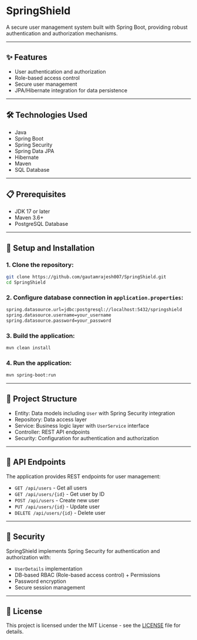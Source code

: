 # SpringShield

A secure user management system built with Spring Boot, providing robust authentication and authorization mechanisms.

---

## ✨ Features

- User authentication and authorization  
- Role-based access control  
- Secure user management  
- JPA/Hibernate integration for data persistence  

---

## 🛠️ Technologies Used

- Java  
- Spring Boot  
- Spring Security  
- Spring Data JPA  
- Hibernate  
- Maven  
- SQL Database  

---

## 📋 Prerequisites

- JDK 17 or later  
- Maven 3.6+  
- PostgreSQL Database

---

## 🚀 Setup and Installation

### 1. Clone the repository:
```bash
git clone https://github.com/gautamrajesh007/SpringShield.git
cd SpringShield
```

### 2. Configure database connection in `application.properties`:
```bash
spring.datasource.url=jdbc:postgresql://localhost:5432/springshield
spring.datasource.username=your_username
spring.datasource.password=your_password
```

### 3. Build the application:
```bash
mvn clean install
```

### 4. Run the application:
```bash
mvn spring-boot:run
```

---

## 📂 Project Structure

- Entity: Data models including `User` with Spring Security integration
- Repository: Data access layer
- Service: Business logic layer with `UserService` interface
- Controller: REST API endpoints
- Security: Configuration for authentication and authorization

---

## 📡 API Endpoints

The application provides REST endpoints for user management:

- `GET /api/users` - Get all users
- `GET /api/users/{id}` - Get user by ID
- `POST /api/users` - Create new user
- `PUT /api/users/{id}` - Update user
- `DELETE /api/users/{id}` - Delete user

---

## 🔐 Security

SpringShield implements Spring Security for authentication and authorization with:

- `UserDetails` implementation
- DB-based RBAC (Role-based access control) + Permissions
- Password encryption
- Secure session management

---

## 📄 License

This project is licensed under the MIT License - see the [LICENSE](LICENSE) file for details.
